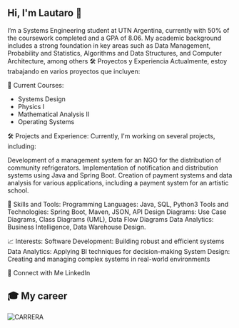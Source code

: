 ## Hi, I'm Lautaro 👋

I’m a Systems Engineering student at UTN Argentina, currently with 50% of the coursework completed and a GPA of 8.06. My academic background includes a strong foundation in key areas such as Data Management, Probability and Statistics, Algorithms and Data Structures, and Computer Architecture, among others
🛠️ Proyectos y Experiencia
Actualmente, estoy trabajando en varios proyectos que incluyen:

📖 Current Courses:
- Systems Design
- Physics I
- Mathematical Analysis II
- Operating Systems

🛠️ Projects and Experience:
Currently, I'm working on several projects, including:

Development of a management system for an NGO for the distribution of community refrigerators.
Implementation of notification and distribution systems using Java and Spring Boot.
Creation of payment systems and data analysis for various applications, including a payment system for an artistic school.

🧩 Skills and Tools:
Programming Languages: Java, SQL, Python3
Tools and Technologies: Spring Boot, Maven, JSON, API
Design Diagrams: Use Case Diagrams, Class Diagrams (UML), Data Flow Diagrams
Data Analytics: Business Intelligence, Data Warehouse Design.

📈 Interests:
Software Development: Building robust and efficient systems
Data Analytics: Applying BI techniques for decision-making
System Design: Creating and managing complex systems in real-world environments

🔗 Connect with Me
LinkedIn

## 🎓 My career

![CARRERA](https://github.com/user-attachments/assets/57b320a5-21d4-42bb-9bdc-f15a159a38ca)
